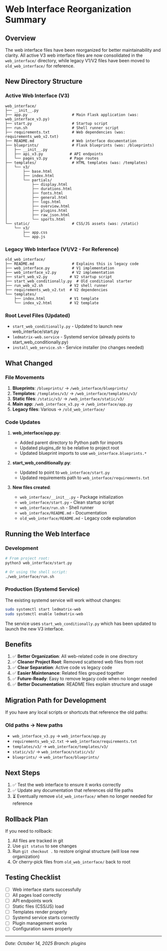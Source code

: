 # Web Interface Reorganization Summary

## Overview

The web interface files have been reorganized for better maintainability and clarity. All active V3 web interface files are now consolidated in the `web_interface/` directory, while legacy V1/V2 files have been moved to `old_web_interface/` for reference.

## New Directory Structure

### Active Web Interface (V3)
```
web_interface/
├── __init__.py
├── app.py                    # Main Flask application (was: web_interface_v3.py)
├── start.py                  # Startup script
├── run.sh                    # Shell runner script  
├── requirements.txt          # Web dependencies (was: requirements_web_v2.txt)
├── README.md                 # Web interface documentation
├── blueprints/               # Flask blueprints (was: /blueprints)
│   ├── __init__.py
│   ├── api_v3.py            # API endpoints
│   └── pages_v3.py          # Page routes
├── templates/                # HTML templates (was: /templates)
│   └── v3/
│       ├── base.html
│       ├── index.html
│       └── partials/
│           ├── display.html
│           ├── durations.html
│           ├── fonts.html
│           ├── general.html
│           ├── logs.html
│           ├── overview.html
│           ├── plugins.html
│           ├── raw_json.html
│           └── sports.html
└── static/                   # CSS/JS assets (was: /static)
    └── v3/
        ├── app.css
        └── app.js
```

### Legacy Web Interface (V1/V2 - For Reference)
```
old_web_interface/
├── README.md                 # Explains this is legacy code
├── web_interface.py          # V1 implementation
├── web_interface_v2.py       # V2 implementation
├── start_web_v2.py          # V2 startup script
├── start_web_conditionally.py  # Old conditional starter
├── run_web_v2.sh            # V2 shell runner
├── requirements_web_v2.txt  # V2 dependencies
└── templates/
    ├── index.html           # V1 template
    └── index_v2.html        # V2 template
```

### Root Level Files (Updated)
- `start_web_conditionally.py` - Updated to launch new web_interface/start.py
- `ledmatrix-web.service` - Systemd service (already points to start_web_conditionally.py)
- `install_web_service.sh` - Service installer (no changes needed)

## What Changed

### File Movements
1. **Blueprints**: `/blueprints/` → `/web_interface/blueprints/`
2. **Templates**: `/templates/v3/` → `/web_interface/templates/v3/`
3. **Static files**: `/static/v3/` → `/web_interface/static/v3/`
4. **Main app**: `/web_interface_v3.py` → `/web_interface/app.py`
5. **Legacy files**: Various → `/old_web_interface/`

### Code Updates
1. **web_interface/app.py**:
   - Added parent directory to Python path for imports
   - Updated plugins_dir to be relative to project root
   - Updated blueprint imports to use `web_interface.blueprints.*`

2. **start_web_conditionally.py**:
   - Updated to point to `web_interface/start.py`
   - Updated requirements path to `web_interface/requirements.txt`

3. **New files created**:
   - `web_interface/__init__.py` - Package initialization
   - `web_interface/start.py` - Clean startup script
   - `web_interface/run.sh` - Shell runner
   - `web_interface/README.md` - Documentation
   - `old_web_interface/README.md` - Legacy code explanation

## Running the Web Interface

### Development
```bash
# From project root:
python3 web_interface/start.py

# Or using the shell script:
./web_interface/run.sh
```

### Production (Systemd Service)
The existing systemd service will work without changes:
```bash
sudo systemctl start ledmatrix-web
sudo systemctl enable ledmatrix-web
```

The service uses `start_web_conditionally.py` which has been updated to launch the new V3 interface.

## Benefits

1. ✅ **Better Organization**: All web-related code in one directory
2. ✅ **Cleaner Project Root**: Removed scattered web files from root
3. ✅ **Clear Separation**: Active code vs legacy code
4. ✅ **Easier Maintenance**: Related files grouped together
5. ✅ **Future-Ready**: Easy to remove legacy code when no longer needed
6. ✅ **Better Documentation**: README files explain structure and usage

## Migration Path for Development

If you have any local scripts or shortcuts that reference the old paths:

### Old paths → New paths
- `web_interface_v3.py` → `web_interface/app.py`
- `requirements_web_v2.txt` → `web_interface/requirements.txt`
- `templates/v3/` → `web_interface/templates/v3/`
- `static/v3/` → `web_interface/static/v3/`
- `blueprints/` → `web_interface/blueprints/`

## Next Steps

1. ✅ Test the web interface to ensure it works correctly
2. ✅ Update any documentation that references old file paths
3. ⏳ Eventually remove `old_web_interface/` when no longer needed for reference

## Rollback Plan

If you need to rollback:
1. All files are tracked in git
2. Use `git status` to see changes
3. Run `git checkout .` to restore original structure (will lose new organization)
4. Or cherry-pick files from `old_web_interface/` back to root

## Testing Checklist

- [ ] Web interface starts successfully
- [ ] All pages load correctly
- [ ] API endpoints work
- [ ] Static files (CSS/JS) load
- [ ] Templates render properly
- [ ] Systemd service starts correctly
- [ ] Plugin management works
- [ ] Configuration saves properly

---

*Date: October 14, 2025*
*Branch: plugins*

